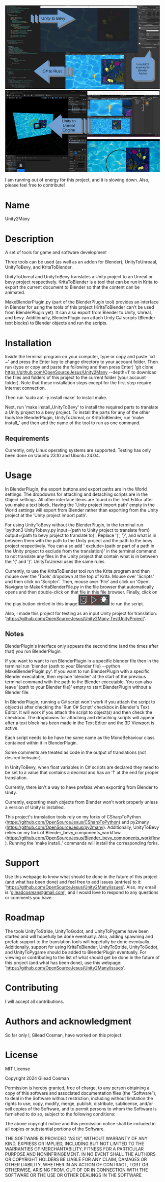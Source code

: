 ![alt text](image-1.png)
![alt text](image-2.png)

I am running out of energy for this project, and it is slowing down. Also, please feel free to contribute!

# Name
Unity2Many

# Description
A set of tools for game and software development

Three tools can be used (as well as an addon for Blender); UnityToUnreaal, UnityToBevy, and KritaToBlender.

UnityToUnreal and UnityToBevy translates a Unity project to an Unreal or bevy project respectively. KritaToBlender is a tool that can be run in Krita to export the current document to Blender so that the content can be animated.

MakeBlenderPlugin.py (part of the BlenderPlugin tool) provides an interface in Blender for using the tools of this project (KritaToBlender can't be used from BlenderPlugin yet). It can also export from Blender to Unity, Unreal, and bevy. Additionally, BlenderPlugin can attach Unity C# scripts (Blender text blocks) to Blender objects and run the scripts.

# Installation
Inside the terminal program on your computer, type or copy and paste 'cd ~' and press the Enter key to change directory to your account folder. Then run (type or copy and paste the following and then press Enter) 'git clone https://github.com/OpenSourceJesus/Unity2Many --depth=1' to download the files and folders of this project to the current folder (your account folder). Note that these installation steps except for the first step require internet connection.

Then run 'sudo apt -y install make' to install make.

Next, run 'make install_UnityToBevy' to install the required parts to translate a Unity project to a bevy project. To install the parts for any of the other tools like BlenderPlugin, UnityToUnreal, or KritaToBlender, run 'make install_' and then add the name of the tool to run as one command.

## Requirements
Currently, only Linux operating systems are supported. Testing has only been done on Ubuntu 23.10 and Ubuntu 24.04.

# Usage
In BlenderPlugin, the export buttons and export paths are in the World settings. The dropdowns for attaching and detaching scripts are in the Object settings. All other interface items are found in the Text Editor after you make a text block. Having the 'Unity project import path' empty in the World settings will export from Blender rather than exporting from the Unity project at the 'Unity project import path'.

For using UnityToBevy without the BlenderPlugin, in the terminal run 'python3 UnityTobevy.py input={path to Unity project to translate from} output={path to bevy project to translate to}'. Replace '{', '}', and what is in between them with the path to the Unity project and the path to the bevy project respectively. You can also add ' exclude={path or part of a path in the Unity project to exclude from the translation}' in the terminal command to not translate any files in the Unity project that contain what is in between the '{' and '}'. UnityToUnreal uses the same rules.

Currently, to use the KritaToBlender tool run the Krita program and then mouse over the 'Tools' dropdown at the top of Krita. Mouse over 'Scripts' and then click on 'Scripter'. Then, mouse over 'File' and click on 'Open'. Navigate to MakeKritaBlenderFile.py in the file browser that automatically opens and then double-click on that file in this file browser. Finally, click on the play button circled in this image:![alt text](image.png) to run the script.

Also, I made this project for testing as an input Unity project for translation: 'https://github.com/OpenSourceJesus/Unity2Many-TestUnityProject'.

## Notes
BlenderPlugin's interface only appears the second time (and the times after that) you run BlenderPlugin.

If you want to want to run BlenderPlugin in a specific blender file then in the terminal run 'blender {path to your Blender file} --python MakeBlenderPlugin.py'. If you want to run BlenderPlugin with a specific Blender executable, then replace 'blender' at the start of the previous terminal command with the path to the Blender executable. You can also leave '{path to your Blender file}' empty to start BlenderPlugin without a Blender file.

In BlenderPlugin, running a C# script won't work if you attach the script to object(s) after checking the 'Run C# Script' checkbox in Blender's Text Editor. It will work if you attach the script to object(s) and then check the checkbox. The dropdowns for attaching and detaching scripts will appear after a text block has been made in the Text Editor and the 3D Viewport is active.

Each script needs to be have the same name as the MonoBehaviour class contained within it in BlenderPlugin.

Some comments are treated as code in the output of translations (not desired behvaior).

In UnityToBevy, when float variables in C# scripts are declared they need to be set to a value that contains a decimal and has an 'f' at the end for proper translation.

Currently, there isn't a way to have prefabs when exporting from Blender to Unity.

Currently, exporting mesh objects from Blender won't work properly unless a version of Unity is installed.

This project's translation tools rely on my forks of CSharpToPython (https://github.com/OpenSourceJesus/CSharpToPython) and py2many (https://github.com/OpenSourceJesus/py2many). Additionally, UnityToBevy relies on my fork of Blender_bevy_components_workflow (https://github.com/OpenSourceJesus/Blender_bevy_components_workflow). Running the 'make install_' commands will install the corresponding forks.

# Support
Use this webpage to know what should be done in the future of this project (and what has been done) and feel free to add issues (entries) to it: 'https://github.com/OpenSourceJesus/Unity2Many/issues'. Also, my email is 'gileadcosman@gmail.com', and I would love to respond to any questions or comments you have.

# Roadmap
The tools UnityToStride, UnityToGodot, and UnityToPygame have been started and will hopefully be done eventually. Also, adding spawning and prefab support to the translation tools will hopefully be done eventually. Additionally, support for using KritaToBlender, UnityToStride, UnityToGodot, and UnityToPygame should be added to BlenderPlugin eventually. For viewing or contributing to the list of what should get be done in the future of this project (and what has been done), use this webpage: 'https://github.com/OpenSourceJesus/Unity2Many/issues'.

# Contributing
I will accept all contributions.

# Authors and acknowledgment
So far only I, Gilead Cosman, have worked on this project.

# License
MIT License

Copyright 2024 Gilead Cosman

Permission is hereby granted, free of charge, to any person obtaining a copy of this software and associated documentation files (the “Software”), to deal in the Software without restriction, including without limitation the rights to use, copy, modify, merge, publish, distribute, sublicense, and/or sell copies of the Software, and to permit persons to whom the Software is furnished to do so, subject to the following conditions:

The above copyright notice and this permission notice shall be included in all copies or substantial portions of the Software.

THE SOFTWARE IS PROVIDED “AS IS”, WITHOUT WARRANTY OF ANY KIND, EXPRESS OR IMPLIED, INCLUDING BUT NOT LIMITED TO THE WARRANTIES OF MERCHANTABILITY, FITNESS FOR A PARTICULAR PURPOSE AND NONINFRINGEMENT. IN NO EVENT SHALL THE AUTHORS OR COPYRIGHT HOLDERS BE LIABLE FOR ANY CLAIM, DAMAGES OR OTHER LIABILITY, WHETHER IN AN ACTION OF CONTRACT, TORT OR OTHERWISE, ARISING FROM, OUT OF OR IN CONNECTION WITH THE SOFTWARE OR THE USE OR OTHER DEALINGS IN THE SOFTWARE.